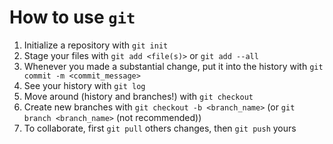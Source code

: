 # How to use `git`
1. Initialize a repository with `git init`
2. Stage your files with `git add <file(s)>` or `git add --all`
3. Whenever you made a substantial change, put it into the history with `git commit -m <commit_message>`
4. See your history with `git log`
5. Move around (history and branches!) with `git checkout`
6. Create new branches with `git checkout -b <branch_name>` (or `git branch <branch_name>` (not recommended))
7. To collaborate, first `git pull` others changes, then `git push` yours